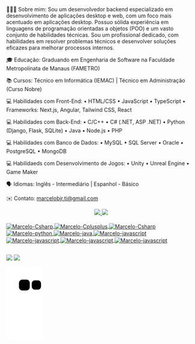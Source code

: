 🙋🏻‍♂️ Sobre mim: Sou um desenvolvedor backend especializado em desenvolvimento de aplicações desktop e web, com um foco mais acentuado em aplicações desktop. Possuo sólida experiência em linguagens de programação orientadas a objetos (POO) e um vasto conjunto de habilidades técnicas. Sou um profissional dedicado, com habilidades em resolver problemas técnicos e desenvolver soluções eficazes para melhorar processos internos.

🎓 Educação: Graduando em Engenharia de Software na Faculdade Metropolinata de Manaus (FAMETRO)

📚 Cursos: Técnico em Informática (IEMAC) | Técnico em Administração (Curso Nobre)

💻 Habilidades com Front-End:
• HTML/CSS
• JavaScript
• TypeScript
• Frameworks: Next.js, Angular, Tailwind CSS, React

💻 Habilidades com Back-End:
• C/C++
• C# (.NET, ASP .NET)
• Python (Django, Flask, SQLite)
• Java
• Node.js
• PHP

💻 Habilidades com Banco de Dados:
• MySQL
• SQL Server
• Oracle
• PostgreSQL
• MongoDB

💻 Habilidaeds com Desenvolvimento de Jogos:
• Unity
• Unreal Engine
• Game Maker

🗣️ Idiomas: Inglês - Intermediário | Espanhol - Básico

✉️ Contato: marcelobjr.ti@gmail.com

<div align="center">
  <a href="https://github.com/Marcelojr29">
  <img height="150em" src="https://github-readme-stats.vercel.app/api?username=Marcelojr29&show_icons=true&theme=dark&include_all_commits=true&count_private=true"/>
  <img height="150em" src="https://github-readme-stats.vercel.app/api/top-langs/?username=Marcelojr29&layout=compact&langs_count=7&theme=dark"/>
</div>
  
<div style="display: inline_block"><br>
  <img align="center" alt="Marcelo-Csharp" height="30" width="40" src="https://cdn.jsdelivr.net/gh/devicons/devicon@latest/icons/c/c-original.svg" />
  <img align="center" alt="Marcelo-Cplusplus" height="30" width="40" src="https://cdn.jsdelivr.net/gh/devicons/devicon/icons/cplusplus/cplusplus-original.svg" />
  <img align="center" alt="Marcelo-Csharp" height="30" width="40" src="https://cdn.jsdelivr.net/gh/devicons/devicon/icons/csharp/csharp-original.svg" />
  <img align="center" alt="Marcelo-python" height="30" width="40" src="https://cdn.jsdelivr.net/gh/devicons/devicon/icons/python/python-original.svg" />
  <img align="center" alt="Marcelo-java" height="30" width="40" src="https://cdn.jsdelivr.net/gh/devicons/devicon@latest/icons/java/java-original-wordmark.svg" />
  <img align="center" alt="Marcelo-javascript" height="30" width="40" src="https://cdn.jsdelivr.net/gh/devicons/devicon/icons/javascript/javascript-original.svg" />
  <img align="center" alt="Marcelo-javascript" height="30" width="40" src="https://cdn.jsdelivr.net/gh/devicons/devicon@latest/icons/nodejs/nodejs-original-wordmark.svg" />
  <img align="center" alt="Marcelo-javascript" height="30" width="40" src="https://cdn.jsdelivr.net/gh/devicons/devicon@latest/icons/mysql/mysql-original-wordmark.svg" />
  <img align="center" alt="Marcelo-javascript" height="30" width="40" src="https://cdn.jsdelivr.net/gh/devicons/devicon@latest/icons/unity/unity-original-wordmark.svg" />
  
</div>
  
  ##
  
<div>
  <a href="https://www.linkedin.com/in/marcelo-borges-de-oliveira-junior-073990266/" target="_blank"><img src="https://img.shields.io/badge/LinkedIn-0077B5?style=for-the-badge&logo=linkedin&logoColor=white" target="_blank"></a>
  <a href = "mailto:contatormarcelobjr.ti@gmail.com"><img src="https://img.shields.io/badge/-Gmail-%23333?style=for-the-badge&logo=gmail&logoColor=white" target="_blank"></a>
  
   ![Snake animation](https://github.com/rafaballerini/rafaballerini/blob/output/github-contribution-grid-snake.svg)
</div>
